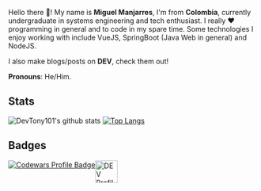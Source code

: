 Hello there 👋! My name is **Miguel Manjarres**, I'm from **Colombia**, currently undergraduate in systems engineering and tech enthusiast.
I really ♥ programming in general and to code in my spare time. Some technologies I enjoy working with include VueJS, SpringBoot (Java Web in general) and NodeJS.

I also make blogs/posts on **DEV**, check them out!

**Pronouns**: He/Him.

## Stats
![DevTony101's github stats](https://github-readme-stats.vercel.app/api?username=DevTony101&count_private=true&show_icons=true&hide=issues)
[![Top Langs](https://github-readme-stats.vercel.app/api/top-langs/?username=DevTony101&layout=compact)](https://github.com/anuraghazra/github-readme-stats)

## Badges
<div style="display: flex">
  <a href="https://www.codewars.com/users/DevTony101" target="_blank">
    <img src="https://www.codewars.com/users/DevTony101/badges/large" alt="Codewars Profile Badge">
  </a>
  <a href="https://dev.to/devtony101" target="_blank">
    <img src="https://d2fltix0v2e0sb.cloudfront.net/dev-badge.svg" alt="DEV Profile Badge" height="45" width="45">
  </a>
</div>

<!--
**DevTony101/devtony101** is a ✨ _special_ ✨ repository because its `README.md` (this file) appears on your GitHub profile.

Here are some ideas to get you started:

- 🔭 I’m currently working on ...
- 🌱 I’m currently learning ...
- 👯 I’m looking to collaborate on ...
- 🤔 I’m looking for help with ...
- 💬 Ask me about ...
- 📫 How to reach me: ...
- 😄 Pronouns: ...
- ⚡ Fun fact: ...
-->
